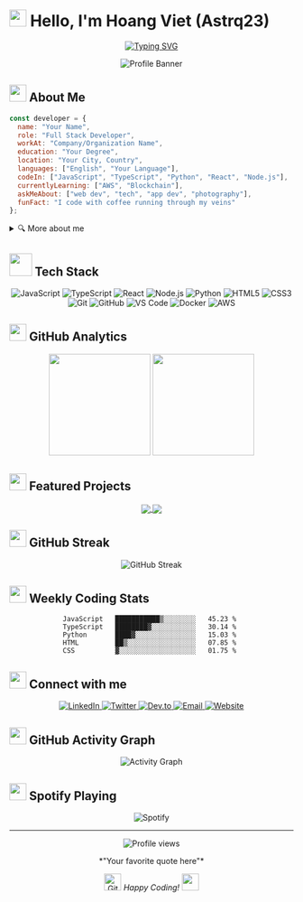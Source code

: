 # <img src="https://media.giphy.com/media/hvRJCLFzcasrR4ia7z/giphy.gif" width="30px"> Hello, I'm Hoang Viet (Astrq23)

<div align="center">
  
  <!-- Typing SVG by DenverCoder1 - https://github.com/DenverCoder1/readme-typing-svg -->
  <a href="https://git.io/typing-svg"><img src="https://readme-typing-svg.herokuapp.com?font=Fira+Code&pause=1000&color=F7D650&center=true&vCenter=true&width=435&lines=Full-Stack+Developer;UI%2FUX+Enthusiast;Open+Source+Contributor;Always+Learning+New+Things" alt="Typing SVG" /></a>

  ![Profile Banner](/api/placeholder/1000/250)
</div>

## <img src="https://media.giphy.com/media/WUlplcMpOCEmTGBtBW/giphy.gif" width="30"> About Me

```javascript
const developer = {
  name: "Your Name",
  role: "Full Stack Developer",
  workAt: "Company/Organization Name",
  education: "Your Degree",
  location: "Your City, Country",
  languages: ["English", "Your Language"],
  codeIn: ["JavaScript", "TypeScript", "Python", "React", "Node.js"],
  currentlyLearning: ["AWS", "Blockchain"],
  askMeAbout: ["web dev", "tech", "app dev", "photography"],
  funFact: "I code with coffee running through my veins"
};
```

<details>
<summary>🔍 More about me</summary>
<br>

I'm a passionate developer with over [X years] of experience in [your field]. I love solving complex problems and turning ideas into reality through elegant code. My journey in tech started when [brief story about how you started coding].

When I'm not coding, you'll find me [your hobbies/interests outside of coding].

</details>

## <img src="https://media.giphy.com/media/j2pOGeGYKe2xCCKwfi/giphy.gif" width="40"> Tech Stack

<div align="center">
  
  ![JavaScript](https://img.shields.io/badge/-JavaScript-black?style=for-the-badge&logo=javascript)
  ![TypeScript](https://img.shields.io/badge/-TypeScript-007ACC?style=for-the-badge&logo=typescript&logoColor=white)
  ![React](https://img.shields.io/badge/-React-20232A?style=for-the-badge&logo=react&logoColor=61DAFB)
  ![Node.js](https://img.shields.io/badge/-Node.js-339933?style=for-the-badge&logo=nodedotjs&logoColor=white)
  ![Python](https://img.shields.io/badge/-Python-3776AB?style=for-the-badge&logo=python&logoColor=white)
  ![HTML5](https://img.shields.io/badge/-HTML5-E34F26?style=for-the-badge&logo=html5&logoColor=white)
  ![CSS3](https://img.shields.io/badge/-CSS3-1572B6?style=for-the-badge&logo=css3&logoColor=white)
  ![Git](https://img.shields.io/badge/-Git-F05032?style=for-the-badge&logo=git&logoColor=white)
  ![GitHub](https://img.shields.io/badge/-GitHub-181717?style=for-the-badge&logo=github)
  ![VS Code](https://img.shields.io/badge/-VS%20Code-007ACC?style=for-the-badge&logo=visual-studio-code&logoColor=white)
  ![Docker](https://img.shields.io/badge/-Docker-2496ED?style=for-the-badge&logo=docker&logoColor=white)
  ![AWS](https://img.shields.io/badge/-AWS-232F3E?style=for-the-badge&logo=amazon-aws&logoColor=white)
  
</div>

## <img src="https://media.giphy.com/media/iY8CRBdQXODJSCERIr/giphy.gif" width="30"> GitHub Analytics

<div align="center">
  <img height="180em" src="https://github-readme-stats.vercel.app/api?username=yourusername&show_icons=true&theme=tokyonight&include_all_commits=true&count_private=true&border_radius=8&hide_border=true"/>
  <img height="180em" src="https://github-readme-stats.vercel.app/api/top-langs/?username=yourusername&layout=compact&langs_count=7&theme=tokyonight&border_radius=8&hide_border=true"/>
</div>

## <img src="https://media.giphy.com/media/dxn6fRlTIShoeBr69N/giphy.gif" width="30"> Featured Projects

<div align="center">
  
  <!-- Project Card Format -->
  <a href="https://github.com/yourusername/project1">
    <img align="center" src="https://github-readme-stats.vercel.app/api/pin/?username=yourusername&repo=project1&theme=tokyonight&border_radius=8&hide_border=true" />
  </a>
  <a href="https://github.com/yourusername/project2">
    <img align="center" src="https://github-readme-stats.vercel.app/api/pin/?username=yourusername&repo=project2&theme=tokyonight&border_radius=8&hide_border=true" />
  </a>
  
</div>

## <img src="https://media.giphy.com/media/gRYTjQAs00LOvFy4s5/giphy.gif" width="30"> GitHub Streak

<div align="center">
  <img src="http://github-readme-streak-stats.herokuapp.com?user=yourusername&theme=tokyonight&hide_border=true&border_radius=8&date_format=M%20j%5B%2C%20Y%5D&background=1A1B27&stroke=8A8AFF" alt="GitHub Streak" />
</div>

## <img src="https://media.giphy.com/media/HQTYdpx1yhxWpugAi2/giphy.gif" width="30"> Weekly Coding Stats

<div align="center">
  
<!--START_SECTION:waka-->
```text
JavaScript   ███████████▒░░░░░░░░   45.23 % 
TypeScript   ████████▓░░░░░░░░░░░   30.14 % 
Python       ████▓░░░░░░░░░░░░░░░   15.03 % 
HTML         ██▒░░░░░░░░░░░░░░░░░   07.85 % 
CSS          ▓░░░░░░░░░░░░░░░░░░░   01.75 % 
```
<!--END_SECTION:waka-->

</div>

## <img src="https://media.giphy.com/media/LnQjpWaON8nhr21vNW/giphy.gif" width="30"> Connect with me

<div align="center">
  
  <a href="https://linkedin.com/in/yourusername">
    <img src="https://img.shields.io/badge/LinkedIn-0077B5?style=for-the-badge&logo=linkedin&logoColor=white" alt="LinkedIn"/>
  </a>
  <a href="https://twitter.com/yourusername">
    <img src="https://img.shields.io/badge/Twitter-1DA1F2?style=for-the-badge&logo=twitter&logoColor=white" alt="Twitter"/>
  </a>
  <a href="https://dev.to/yourusername">
    <img src="https://img.shields.io/badge/dev.to-0A0A0A?style=for-the-badge&logo=dev.to&logoColor=white" alt="Dev.to"/>
  </a>
  <a href="mailto:your.email@example.com">
    <img src="https://img.shields.io/badge/Email-D14836?style=for-the-badge&logo=gmail&logoColor=white" alt="Email"/>
  </a>
  <a href="https://yourwebsite.com">
    <img src="https://img.shields.io/badge/Website-4285F4?style=for-the-badge&logo=google-chrome&logoColor=white" alt="Website"/>
  </a>
  
</div>

## <img src="https://media.giphy.com/media/mGcNjsfWAjY5AEZNw6/giphy.gif" width="30"> GitHub Activity Graph

<div align="center">
  <img alt="Activity Graph" src="https://activity-graph.herokuapp.com/graph?username=yourusername&theme=tokyo-night&hide_border=true" />
</div>

## <img src="https://media.giphy.com/media/jpVnC65DmYeyRL4LHS/giphy.gif" width="30"> Spotify Playing

<div align="center">
  
  ![Spotify](https://spotify-recently-played-readme.vercel.app/api?user=yourusername&count=1)
  
</div>

---

<div align="center">
  
  <img src="https://komarev.com/ghpvc/?username=yourusername&label=Profile%20views&color=6e5494&style=for-the-badge" alt="Profile views" />

  <p>*"Your favorite quote here"*</p>

  <img src="https://media.giphy.com/media/QaMcXSekUWx7aogAUr/giphy.gif" width="30" title="GitHub-Status"/> 
  <i>Happy Coding!</i> <img src="https://media.giphy.com/media/WUlplcMpOCEmTGBtBW/giphy.gif" width="30">
  
</div>

<!--
Tips for customizing your README:
1. Replace 'yourusername' with your actual GitHub username
2. Replace placeholder images with your actual images
3. Update the tech stack badges to match your skills
4. Add details about your actual projects
5. Replace contact info with your real information
6. To enable the WakaTime stats, follow these instructions: https://github.com/anmol098/waka-readme-stats
7. To enable the GitHub activity graph, set up this action: https://github.com/Ashutosh00710/github-readme-activity-graph
-->
